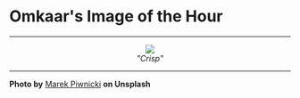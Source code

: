 # Omkaar's Image of the Hour

---

<div align="center">

<a href="https://unsplash.com/photos/snow-capped-mountains-against-an-orange-sky-Ljkx9b71l54">
  <img src="https://images.unsplash.com/photo-1750190437388-862aeca97f9e?crop=entropy&cs=tinysrgb&fit=max&fm=jpg&ixid=M3w3NjA2Nzh8MHwxfHJhbmRvbXx8fHx8fHx8fDE3NTMwNzQwMDB8&ixlib=rb-4.1.0&q=80&w=1080" style="max-width:100%; height:auto;">
</a>

<br>
<i>"Crisp"</i>

</div>

---

**Photo by** [Marek Piwnicki](https://unsplash.com/@marekpiwnicki) **on Unsplash**
